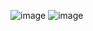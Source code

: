 ![image](https://user-images.githubusercontent.com/72396348/186679584-eef7a011-66d4-4eb3-8039-923a8511f6bf.png)
![image](https://user-images.githubusercontent.com/72396348/186679623-471839b3-f0bb-47d4-8a8e-ed78feea84df.png)
